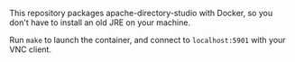 This repository packages apache-directory-studio with Docker, so you don't have to install an old JRE on your machine.

Run `make` to launch the container, and connect to `localhost:5901` with your VNC client.
